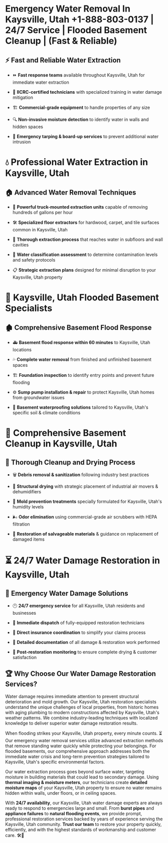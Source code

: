 # Emergency Water Removal In Kaysville, Utah +1-888-803-0137 | 24/7 Service | Flooded Basement Cleanup | (Fast & Reliable)  

## ⚡ Fast and Reliable Water Extraction  
- ⏩ **Fast response teams** available throughout Kaysville, Utah for immediate water extraction  
- 🏅 **IICRC-certified technicians** with specialized training in water damage mitigation  
- 🏗️ **Commercial-grade equipment** to handle properties of any size  
- 🔍 **Non-invasive moisture detection** to identify water in walls and hidden spaces  
- 🛑 **Emergency tarping & board-up services** to prevent additional water intrusion  

# 💧 Professional Water Extraction in Kaysville, Utah  

## 🏠 Advanced Water Removal Techniques  
- 🚛 **Powerful truck-mounted extraction units** capable of removing hundreds of gallons per hour  
- 🛠️ **Specialized floor extractors** for hardwood, carpet, and tile surfaces common in Kaysville, Utah  
- 📏 **Thorough extraction process** that reaches water in subfloors and wall cavities  
- 🧪 **Water classification assessment** to determine contamination levels and safety protocols  
- 📋 **Strategic extraction plans** designed for minimal disruption to your Kaysville, Utah property  

# 🌊 Kaysville, Utah Flooded Basement Specialists  

## 🏚️ Comprehensive Basement Flood Response  
- 🚑 **Basement flood response within 60 minutes** to Kaysville, Utah locations  
- 💦 **Complete water removal** from finished and unfinished basement spaces  
- 🏗️ **Foundation inspection** to identify entry points and prevent future flooding  
- ⚙️ **Sump pump installation & repair** to protect Kaysville, Utah homes from groundwater issues  
- 🌱 **Basement waterproofing solutions** tailored to Kaysville, Utah's specific soil & climate conditions  

# 🧹 Comprehensive Basement Cleanup in Kaysville, Utah  

## 🔄 Thorough Cleanup and Drying Process  
- 🗑️ **Debris removal & sanitization** following industry best practices  
- 💨 **Structural drying** with strategic placement of industrial air movers & dehumidifiers  
- 🦠 **Mold prevention treatments** specially formulated for Kaysville, Utah's humidity levels  
- 🌬️ **Odor elimination** using commercial-grade air scrubbers with HEPA filtration  
- 🔧 **Restoration of salvageable materials** & guidance on replacement of damaged items  

# ⏳ 24/7 Water Damage Restoration in Kaysville, Utah  

## 🚀 Emergency Water Damage Solutions  
- 🕛 **24/7 emergency service** for all Kaysville, Utah residents and businesses  
- 🚒 **Immediate dispatch** of fully-equipped restoration technicians  
- 🏦 **Direct insurance coordination** to simplify your claims process  
- 📜 **Detailed documentation** of all damage & restoration work performed  
- 🔎 **Post-restoration monitoring** to ensure complete drying & customer satisfaction  

## 🏆 Why Choose Our Water Damage Restoration Services?  
Water damage requires immediate attention to prevent structural deterioration and mold growth. Our Kaysville, Utah restoration specialists understand the unique challenges of local properties, from historic homes with aging plumbing to modern constructions affected by Kaysville, Utah's weather patterns. We combine industry-leading techniques with localized knowledge to deliver superior water damage restoration results.  

When flooding strikes your Kaysville, Utah property, every minute counts. ⏳ Our emergency water removal services utilize advanced extraction methods that remove standing water quickly while protecting your belongings. For flooded basements, our comprehensive approach addresses both the immediate water crisis and long-term prevention strategies tailored to Kaysville, Utah's specific environmental factors.  

Our water extraction process goes beyond surface water, targeting moisture in building materials that could lead to secondary damage. Using **thermal imaging & moisture meters**, our technicians create **detailed moisture maps** of your Kaysville, Utah property to ensure no water remains hidden within walls, under floors, or in ceiling spaces.  

With **24/7 availability**, our Kaysville, Utah water damage experts are always ready to respond to emergencies large and small. From **burst pipes** and **appliance failures** to **natural flooding events**, we provide prompt, professional restoration services backed by years of experience serving the Kaysville, Utah community. **Trust our team** to restore your property quickly, efficiently, and with the highest standards of workmanship and customer care. 🛠️💪  
